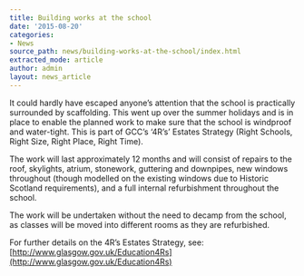 ```yaml
---
title: Building works at the school
date: '2015-08-20'
categories:
- News
source_path: news/building-works-at-the-school/index.html
extracted_mode: article
author: admin
layout: news_article
---
```

It could hardly have escaped anyone’s attention that the school is practically surrounded by scaffolding. This went up over the summer holidays and is in place to enable the planned work to make sure that the school is windproof and water-tight. This is part of GCC’s ‘4R’s’ Estates Strategy (Right Schools, Right Size, Right Place, Right Time).

The work will last approximately 12 months and will consist of repairs to the roof, skylights, atrium, stonework, guttering and downpipes, new windows throughout (though modelled on the existing windows due to Historic Scotland requirements), and a full internal refurbishment throughout the school.

The work will be undertaken without the need to decamp from the school, as classes will be moved into different rooms as they are refurbished.

For further details on the 4R’s Estates Strategy, see: [http://www.glasgow.gov.uk/Education4Rs](http://www.glasgow.gov.uk/Education4Rs)
